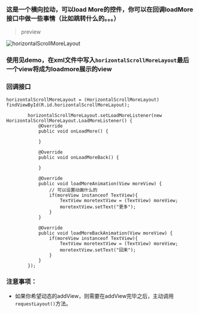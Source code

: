 ### 这是一个横向拉动，可以load More的控件，你可以在回调loadMore接口中做一些事情（比如跳转什么的。。。）

> preview

![horizontalScrollMoreLayout](![http://o7zh7nhn0.bkt.clouddn.com/horizontalScrollMoreLayout.gif])

### 使用见demo，在xml文件中写入`horizontalScrollMoreLayout`最后一个view将成为loadmore展示的view

### 回调接口

```
horizontalScrollMoreLayout = (HorizontalScrollMoreLayout) findViewById(R.id.horizontalScrollMoreLayout);

        horizontalScrollMoreLayout.setLoadMoreListener(new HorizontalScrollMoreLayout.LoadMoreListener() {
            @Override
            public void onLoadMore() {

            }

            @Override
            public void onLoadMoreBack() {

            }

            @Override
            public void loadMoreAnimation(View moreView) {
                // 可以设置动画什么的
                if(moreView instanceof TextView){
                    TextView moretextView = (TextView) moreView;
                    moretextView.setText("更多");
                }
            }

            @Override
            public void loadMoreBackAnimation(View moreView) {
                if(moreView instanceof TextView){
                    TextView moretextView = (TextView) moreView;
                    moretextView.setText("回来");
                }
            }
        });
```


### 注意事项：

- 如果你希望动态的addView，则需要在addView完毕之后，主动调用`requestLayout()`方法。